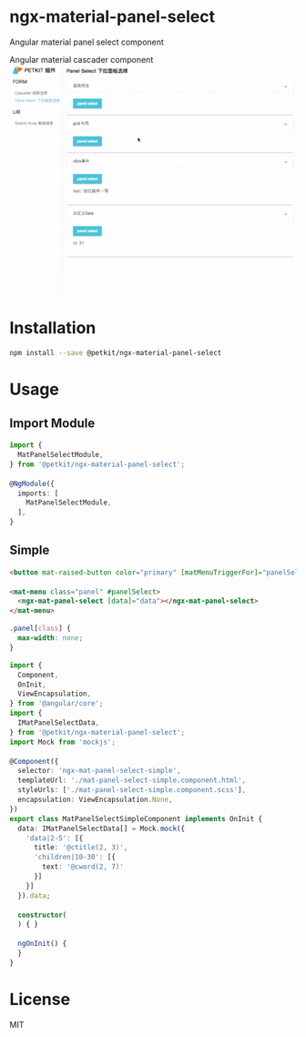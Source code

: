 # ngx-material-panel-select
Angular material panel select component

Angular material cascader component
![example](https://github.com/petkit-io/assets/blob/master/ngx-material-panel-select.gif)

# Installation

```bash
npm install --save @petkit/ngx-material-panel-select
```

# Usage

## Import Module

```ts
import {
  MatPanelSelectModule,
} from '@petkit/ngx-material-panel-select';

@NgModule({
  imports: [
    MatPanelSelectModule,
  ],
}
```

## Simple

```html
<button mat-raised-button color="primary" [matMenuTriggerFor]="panelSelect">panel select</button>

<mat-menu class="panel" #panelSelect>
  <ngx-mat-panel-select [data]="data"></ngx-mat-panel-select>
</mat-menu>
```

```scss
.panel[class] {
  max-width: none;
}
```

```ts
import {
  Component,
  OnInit,
  ViewEncapsulation,
} from '@angular/core';
import {
  IMatPanelSelectData,
} from '@petkit/ngx-material-panel-select';
import Mock from 'mockjs';

@Component({
  selector: 'ngx-mat-panel-select-simple',
  templateUrl: './mat-panel-select-simple.component.html',
  styleUrls: ['./mat-panel-select-simple.component.scss'],
  encapsulation: ViewEncapsulation.None,
})
export class MatPanelSelectSimpleComponent implements OnInit {
  data: IMatPanelSelectData[] = Mock.mock({
    'data|2-5': [{
      title: '@ctitle(2, 3)',
      'children|10-30': [{
        text: '@cword(2, 7)'
      }]
    }]
  }).data;

  constructor(
  ) { }

  ngOnInit() {
  }
}
```

# License
MIT

